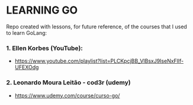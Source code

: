 # LEARNING GO
Repo created with lessons, for future reference, of the courses that I used to learn GoLang:

### 1. Ellen Korbes (YouTube):
- https://www.youtube.com/playlist?list=PLCKpcjBB_VlBsxJ9IseNxFllf-UFEXOdg

### 2. Leonardo Moura Leitão - cod3r (udemy)
- https://www.udemy.com/course/curso-go/
